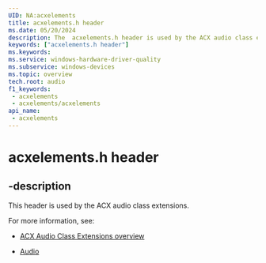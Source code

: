 ```yaml
---
UID: NA:acxelements
title: acxelements.h header
ms.date: 05/20/2024
description: The  acxelements.h header is used by the ACX audio class extensions.
keywords: ["acxelements.h header"]
ms.keywords: 
ms.service: windows-hardware-driver-quality
ms.subservice: windows-devices
ms.topic: overview
tech.root: audio
f1_keywords:
 - acxelements
 - acxelements/acxelements
api_name:
 - acxelements
---
```


# acxelements.h header

## -description

This header is used by the ACX audio class extensions.

For more information, see:

- [ACX Audio Class Extensions overview](/windows-hardware/drivers/audio/acx-audio-class-extensions-overview)

- [Audio](../_audio/index.md)

